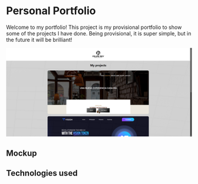 # Personal Portfolio

Welcome to my portfolio! 
This project is my provisional portfolio to show some of the projects I have done. Being provisional, it is super simple, but in the future it will be brilliant!

![Screenshoot of the project](https://github.com/felipereyr/portfolioS/blob/master/FR%20portfolio.png)


## Mockup
## Technologies used
